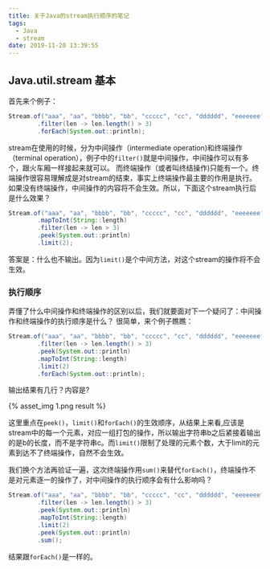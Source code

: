 ```yaml
---
title: 关于Java的stream执行顺序的笔记
tags:
  - Java
  - stream
date: 2019-11-20 13:39:55
---
```


## Java.util.stream 基本
首先来个例子：
```Java
Stream.of("aaa", "aa", "bbbb", "bb", "ccccc", "cc", "dddddd", "eeeeeee")
        .filter(len -> len.length() > 3)
        .forEach(System.out::println);
```
stream在使用的时候，分为中间操作（intermediate operation)和终端操作（terminal operation），例子中的`filter()`就是中间操作，中间操作可以有多个，跟火车厢一样接起来就可以。
而终端操作（或者叫终结操作)只能有一个。终端操作很容易理解成是对stream的结束，事实上终端操作最主要的作用是执行。如果没有终端操作，中间操作的内容将不会生效。所以，下面这个stream执行后是什么效果？
```Java
Stream.of("aaa", "aa", "bbbb", "bb", "ccccc", "cc", "dddddd", "eeeeeee")
        .mapToInt(String::length)
        .filter(len -> len > 3)
        .peek(System.out::println)
        .limit(2);
```
答案是：什么也不输出。因为`limit()`是个中间方法，对这个stream的操作将不会生效。  

### 执行顺序
弄懂了什么中间操作和终端操作的区别以后，我们就要面对下一个疑问了：中间操作和终端操作的执行顺序是什么？
很简单，来个例子瞧瞧：
```Java
Stream.of("aaa", "aa", "bbbb", "bb", "ccccc", "cc", "dddddd", "eeeeeee")
        .filter(len -> len.length() > 3)
        .peek(System.out::println)
        .mapToInt(String::length)
        .limit(2)
        .forEach(System.out::println);
```
输出结果有几行？内容是?

{% asset_img 1.png result %}

这里重点在`peek()`，`limit()`和`forEach()`的生效顺序，从结果上来看,应该是stream中的每一个元素，对应一组打包的操作，所以输出字符串b之后紧接着输出的是b的长度，而不是字符串c。而`limit()`限制了处理的元素个数，大于limit的元素到达不了终端操作，自然不会生效。

我们换个方法再验证一遍，这次终端操作用`sum()`来替代`forEach()`，终端操作不是对元素逐一的操作了，对中间操作的执行顺序会有什么影响吗？
```Java
Stream.of("aaa", "aa", "bbbb", "bb", "ccccc", "cc", "dddddd", "eeeeeee")
        .filter(len -> len.length() > 3)
        .peek(System.out::println)
        .mapToInt(String::length)
        .limit(2)
        .peek(System.out::println)
        .sum();
```
结果跟`forEach()`是一样的。